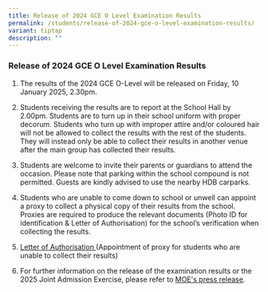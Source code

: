 ```yaml
---
title: Release of 2024 GCE O Level Examination Results
permalink: /students/release-of-2024-gce-o-level-examination-results/
variant: tiptap
description: ""
---
```

<h3>Release of 2024 GCE O Level Examination Results</h3>
<ol data-tight="true" class="tight">
<li>
<p>The results of the 2024 GCE O-Level will be released on Friday, 10 January
2025, 2.30pm.</p>
</li>
<li>
<p>Students receiving the results are to report at the School Hall by 2.00pm.
Students are to turn up in their school uniform with proper decorum. Students
who turn up with improper attire and/or coloured hair will not be allowed
to collect the results with the rest of the students. They will instead
only be able to collect their results in another venue after the main group
has collected their results.</p>
</li>
<li>
<p>Students are welcome to invite their parents or guardians to attend the
occasion. Please note that parking within the school compound is not permitted.
Guests are kindly advised to use the nearby HDB carparks.</p>
</li>
<li>
<p>Students who are unable to come down to school or unwell can appoint a
proxy to collect a physical copy of their results from the school. Proxies
are required to produce the relevant documents (Photo ID for identification
&amp; Letter of Authorisation) for the school’s verification when collecting
the results.</p>
</li>
<li>
<p><a href="/files/Students/2025 O level result release/O_Level___Letter_of_Authorisation_2024_CCKSS.pdf" rel="noopener nofollow" target="_blank">Letter of Authorisation </a> (Appointment
of proxy for students who are unable to collect their results)</p>
</li>
<li>
<p>For further information on the release of the examination results or the
2025 Joint Admission Exercise, please refer to <a href="https://www.moe.gov.sg/news/press-releases/20250103-release-of-2024-singapore-cambridge-gce-o-level-examination-results-and-2025-joint-admissions-exercise" rel="noopener nofollow" target="_blank">MOE's press release</a>.</p>
</li>
</ol>
<p></p>